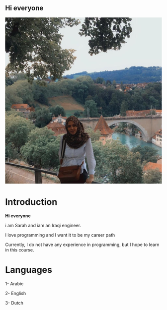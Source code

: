 ## **Hi everyone** ##
![my picture](../assets/WhatsApp%20Image%202023-03-24%20at%2017.19.44.jpeg)

# Introduction 

**Hi everyone**

i am Sarah and iam an Iraqi engineer.

I love programming and I want it to be my career path

Currently, I do not have any experience in programming, but I hope to learn in this course.

 

# Languages #
 1- Arabic 

 2- English

3- Dutch



